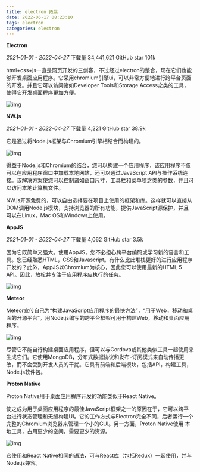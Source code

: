 ```yaml
---
title: electron 拓展
date: 2022-06-17 08:23:10
tags: electron
categories: electron
---
```

**Electron**

*2021-01-01* - *2022-04-27* 下载量	34,441,621	GitHub star 101k

html+css+js一直是网页开发的三剑客，不过经过electron的整合，现在它们也能够开发桌面应用程序。它采用chromium引擎ui，可以非常方便地进行跨平台页面的开发。并且它可以访问诸如Developer Tools和Storage Access之类的工具，使得它开发桌面程序更加方便。

![img](https://pics6.baidu.com/feed/562c11dfa9ec8a13f17eff0e6467f988a1ecc060.jpeg?token=56e747e51fac691738c8a2cefe2d1e62)

<!--more-->

**NW.js**

*2021-01-01* - *2022-04-27* 下载量	4,221	GitHub star 38.9k

它是通过将Node.js框架与Chromium引擎相结合而构建的。

![img](https://pics3.baidu.com/feed/9922720e0cf3d7ca03b7c43f617bd60e6a63a9a6.jpeg?token=592797e995404245d608a4d43516d02e)

得益于Node.js和Chromium的结合，您可以构建一个应用程序，该应用程序不仅可以在应用程序窗口中加载本地网站，还可以通过JavaScript API与操作系统连接。该解决方案使您可以控制诸如窗口尺寸，工具栏和菜单项之类的参数，并且可以访问本地计算机文件。

NW.js开源免费的，可以自由选择要在项目上使用的框架和库。这样就可以直接从DOM调用Node.js模块，支持浏览器的所有功能，提供JavaScript源保护，并且可以在Linux，Mac OS和Windows上使用。

**AppJS**

*2021-01-01* - *2022-04-27* 下载量	4,062	GitHub star 3.5k

因为它既简单又强大。使用AppJS，您不必担心跨平台编码或学习新的语言和工具。您已经熟悉HTML，CSS和Javascript。有什么比此堆栈更好的进行应用程序开发的？此外，AppJS以Chromium为核心，因此您可以使用最新的HTML 5 API。因此，放松并专注于应用程序应执行的任务。

![img](https://pics6.baidu.com/feed/0bd162d9f2d3572cb86c2cc21b770b2063d0c38a.jpeg?token=5408de2d460f3fec86e8fced3544263c)

**Meteor**

Meteor宣传自己为“构建JavaScript应用程序的最快方法”，“用于Web，移动和桌面的开源平台”。用Node.js编写的跨平台框架可用于构建Web，移动和桌面应用程序。

![img](https://pics2.baidu.com/feed/4a36acaf2edda3cc1895963c908d5106213f9220.jpeg?token=33f5144e495c0b117f1c5ff29baee0c4)

尽管它不能自行构建桌面应用程序，但可以与Cordova或其他类似工具一起使用来生成它们。它使用MongoDB，分布式数据协议和发布-订阅模式来自动传播更改，而不会受到开发人员的干扰。它具有前端和后端模块，包括API，构建工具，Node.js软件包。

**Proton Native**

Proton Native用于桌面应用程序开发的功能类似于React Native。

使之成为用于桌面应用程序的最佳JavaScript框架之一的原因在于，它可以跨平台进行状态管理和无缝构建UI。它的工作方式与Electron完全不同，后者运行一个完整的Chromium浏览器来管理一个小的GUI。另一方面，Proton Native使用 本地工具，占用更少的空间，需要更少的资源。

![img](https://pics1.baidu.com/feed/35a85edf8db1cb1362d8712649303e4992584b39.jpeg?token=ac775205b1ffdddbc891615a7f74bd43)

它使用和React Native相同的语法，可与React库（包括Redux）一起使用，并与Node.js兼容。